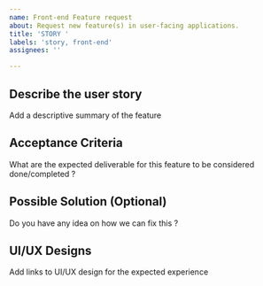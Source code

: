 ```yaml
---
name: Front-end Feature request
about: Request new feature(s) in user-facing applications.
title: 'STORY '
labels: 'story, front-end'
assignees: ''

---
```


## Describe the user story

Add a descriptive summary of the feature

## Acceptance Criteria

What are the expected deliverable for this feature to be considered done/completed ?

## Possible Solution (Optional)

Do you have any idea on how we can fix this ?

## UI/UX Designs

Add links to UI/UX design for the expected experience
